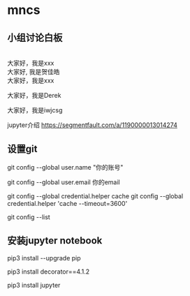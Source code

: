 # mncs
## 小组讨论白板
\
大家好，我是xxx
\
大家好, 我是贺佳皓
\
大家好，我是xxx



大家好，我是Derek



大家好，我是iwjcsg


jupyter介绍 https://segmentfault.com/a/1190000013014274

## 设置git
git config --global user.name "你的账号"

git config --global user.email 你的email

git config --global credential.helper cache
git config --global credential.helper 'cache --timeout=3600'

git config --list

## 安装jupyter notebook

pip3 install --upgrade pip

pip3 install decorator==4.1.2

pip3 install jupyter
